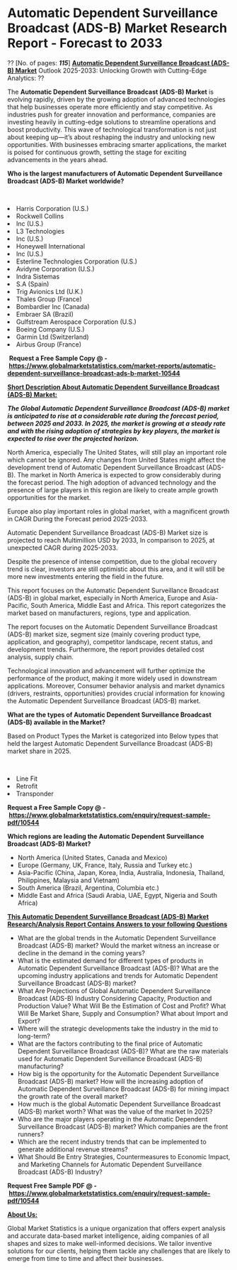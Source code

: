 <H1>Automatic Dependent Surveillance Broadcast (ADS-B) Market Research Report - Forecast to 2033</H1><p>?? [No. of pages:&nbsp;<strong><em>115</em></strong>]&nbsp;<strong><a href="https://www.globalmarketstatistics.com/market-reports/automatic-dependent-surveillance-broadcast-ads-b-market-10544">Automatic Dependent Surveillance Broadcast (ADS-B)&nbsp;Market</a></strong>&nbsp;Outlook 2025-2033: Unlocking Growth with Cutting-Edge Analytics: ??</p><p>The <strong>Automatic Dependent Surveillance Broadcast (ADS-B) Market</strong> is evolving rapidly, driven by the growing adoption of advanced technologies that help businesses operate more efficiently and stay competitive. As industries push for greater innovation and performance, companies are investing heavily in cutting-edge solutions to streamline operations and boost productivity. This wave of technological transformation is not just about keeping up&mdash;it&rsquo;s about reshaping the industry and unlocking new opportunities. With businesses embracing smarter applications, the market is poised for continuous growth, setting the stage for exciting advancements in the years ahead.</p><p><strong>Who is the largest manufacturers of Automatic Dependent Surveillance Broadcast (ADS-B) Market worldwide?</strong></p><p>&nbsp;<li>Harris Corporation (U.S.)<li> Rockwell Collins<li> Inc (U.S.)<li> L3 Technologies<li> Inc (U.S.)<li> Honeywell International<li> Inc (U.S.)<li> Esterline Technologies Corporation (U.S.)<li> Avidyne Corporation (U.S.)<li> Indra Sistemas<li> S.A (Spain)<li> Trig Avionics Ltd (U.K.)<li> Thales Group (France)<li> Bombardier Inc (Canada)<li> Embraer SA (Brazil)<li> Gulfstream Aerospace Corporation (U.S.)<li> Boeing Company (U.S.)<li> Garmin Ltd (Switzerland)<li> Airbus Group (France)</p><p>&nbsp;<strong>Request a Free Sample Copy @ -&nbsp;<a href="https://www.globalmarketstatistics.com/market-reports/automatic-dependent-surveillance-broadcast-ads-b-market-10544">https://www.globalmarketstatistics.com/market-reports/automatic-dependent-surveillance-broadcast-ads-b-market-10544</a></strong></p><p><strong><u>Short Description About Automatic Dependent Surveillance Broadcast (ADS-B) Market:</u></strong></p><p><strong><em>The Global Automatic Dependent Surveillance Broadcast (ADS-B) market is anticipated to rise at a considerable rate during the forecast period, between 2025 and 2033. In 2025, the market is growing at a steady rate and with the rising adoption of strategies by key players, the market is expected to rise over the projected horizon.</em></strong></p><p>North America, especially The United States, will still play an important role which cannot be ignored. Any changes from United States might affect the development trend of Automatic Dependent Surveillance Broadcast (ADS-B). The market in North America is expected to grow considerably during the forecast period. The high adoption of advanced technology and the presence of large players in this region are likely to create ample growth opportunities for the market.</p><p>Europe also play important roles in global market, with a magnificent growth in CAGR During the Forecast period 2025-2033.</p><p>Automatic Dependent Surveillance Broadcast (ADS-B) Market size is projected to reach Multimillion USD by 2033, In comparison to 2025, at unexpected CAGR during 2025-2033.</p><p>Despite the presence of intense competition, due to the global recovery trend is clear, investors are still optimistic about this area, and it will still be more new investments entering the field in the future.</p><p>This report focuses on the Automatic Dependent Surveillance Broadcast (ADS-B) in global market, especially in North America, Europe and Asia-Pacific, South America, Middle East and Africa. This report categorizes the market based on manufacturers, regions, type and application.</p><p>The report focuses on the Automatic Dependent Surveillance Broadcast (ADS-B) market size, segment size (mainly covering product type, application, and geography), competitor landscape, recent status, and development trends. Furthermore, the report provides detailed cost analysis, supply chain.</p><p>Technological innovation and advancement will further optimize the performance of the product, making it more widely used in downstream applications. Moreover, Consumer behavior analysis and market dynamics (drivers, restraints, opportunities) provides crucial information for knowing the Automatic Dependent Surveillance Broadcast (ADS-B) market.</p><p><strong>What are the types of Automatic Dependent Surveillance Broadcast (ADS-B) available in the Market?</strong></p><p>Based on Product Types the Market is categorized into Below types that held the largest Automatic Dependent Surveillance Broadcast (ADS-B) market share in 2025.</p><p>&nbsp;<li>Line Fit<li> Retrofit<li> Transponder&nbsp;</p><p><strong>Request a Free Sample Copy @ -&nbsp;<a href="https://www.globalmarketstatistics.com/enquiry/request-sample-pdf/10544">https://www.globalmarketstatistics.com/enquiry/request-sample-pdf/10544</a></strong></p><p><strong>Which regions are leading the Automatic Dependent Surveillance Broadcast (ADS-B) Market?</strong></p><ul><li>North America (United States, Canada and Mexico)</li><li>Europe (Germany, UK, France, Italy, Russia and Turkey etc.)</li><li>Asia-Pacific (China, Japan, Korea, India, Australia, Indonesia, Thailand, Philippines, Malaysia and Vietnam)</li><li>South America (Brazil, Argentina, Columbia etc.)</li><li>Middle East and Africa (Saudi Arabia, UAE, Egypt, Nigeria and South Africa)</li></ul><p><strong><u>This Automatic Dependent Surveillance Broadcast (ADS-B) Market Research/Analysis Report Contains Answers to your following Questions</u></strong></p><ul><li>What are the global trends in the Automatic Dependent Surveillance Broadcast (ADS-B) market? Would the market witness an increase or decline in the demand in the coming years?</li><li>What is the estimated demand for different types of products in Automatic Dependent Surveillance Broadcast (ADS-B)? What are the upcoming industry applications and trends for Automatic Dependent Surveillance Broadcast (ADS-B) market?</li><li>What Are Projections of Global Automatic Dependent Surveillance Broadcast (ADS-B) Industry Considering Capacity, Production and Production Value? What Will Be the Estimation of Cost and Profit? What Will Be Market Share, Supply and Consumption? What about Import and Export?</li><li>Where will the strategic developments take the industry in the mid to long-term?</li><li>What are the factors contributing to the final price of Automatic Dependent Surveillance Broadcast (ADS-B)? What are the raw materials used for Automatic Dependent Surveillance Broadcast (ADS-B) manufacturing?</li><li>How big is the opportunity for the Automatic Dependent Surveillance Broadcast (ADS-B) market? How will the increasing adoption of Automatic Dependent Surveillance Broadcast (ADS-B) for mining impact the growth rate of the overall market?</li><li>How much is the global Automatic Dependent Surveillance Broadcast (ADS-B) market worth? What was the value of the market In 2025?</li><li>Who are the major players operating in the Automatic Dependent Surveillance Broadcast (ADS-B) market? Which companies are the front runners?</li><li>Which are the recent industry trends that can be implemented to generate additional revenue streams?</li><li>What Should Be Entry Strategies, Countermeasures to Economic Impact, and Marketing Channels for Automatic Dependent Surveillance Broadcast (ADS-B) Industry?</li></ul><p><strong>Request Free Sample PDF @ -&nbsp;<a href="https://www.globalmarketstatistics.com/enquiry/request-sample-pdf/10544">https://www.globalmarketstatistics.com/enquiry/request-sample-pdf/10544</a></strong></p><p><strong><u>About Us:</u></strong></p><p>Global Market Statistics&nbsp;is a unique organization that offers expert analysis and accurate data-based market intelligence, aiding companies of all shapes and sizes to make well-informed decisions. We tailor inventive solutions for our clients, helping them tackle any challenges that are likely to emerge from time to time and affect their businesses.</p>
